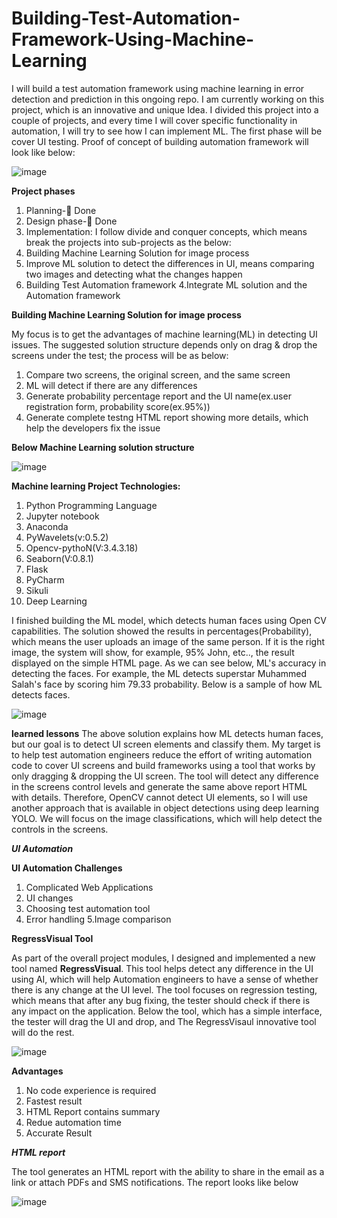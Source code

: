 # Building-Test-Automation-Framework-Using-Machine-Learning
I will build a test automation framework using machine learning in error detection and prediction in this ongoing repo. I am currently working on this project, which is an innovative and unique Idea. I divided this project into a couple of projects, and every time I will cover specific functionality in automation, I will try to see how I can implement ML. The first phase will be cover UI testing.
Proof of concept of building automation framework will look like below:

![image](https://user-images.githubusercontent.com/73906550/139382494-58696789-ce51-4ba4-8dfb-c021622c715b.png)

**Project phases**
1.	Planning- Done
2.	Design phase- Done
3.	Implementation:
I follow divide and conquer concepts, which means break the projects into sub-projects as the below:
1. Building Machine Learning Solution for image process
2. Improve ML solution to detect the differences in UI, means comparing two images and detecting what the changes happen
3. Building Test Automation framework
4.Integrate ML solution and the Automation framework


**Building Machine Learning Solution for image process**

My focus is to get the advantages of machine learning(ML) in detecting UI issues. The suggested solution structure depends only on drag & drop the screens under the test; the process will be as below:

1. Compare two screens, the original screen, and the same screen 
2. ML will detect if there are any differences 
3. Generate probability percentage report and the UI name(ex.user registration form, probability score(ex.95%))
4. Generate complete testng HTML report showing more details, which help the developers fix the issue


**Below Machine Learning solution structure**


![image](https://user-images.githubusercontent.com/73906550/140051684-fc834caf-803f-45e3-8e59-6e574f17eab3.png)

**Machine learning Project Technologies:**

1. Python Programming Language
2. Jupyter notebook
3. Anaconda
4. PyWavelets(v:0.5.2)
5. Opencv-pythoN(V:3.4.3.18)
6. Seaborn(V:0.8.1)
7. Flask
8. PyCharm
9. Sikuli
10. Deep Learning

I finished building the ML model, which detects human faces using Open CV capabilities. The solution showed the results in percentages(Probability), which means the user uploads an image of the same person. If it is the right image, the system will show, for example, 95% John, etc.., the result displayed on the simple HTML page. As we can see below, ML's accuracy in detecting the faces. For example, the ML detects superstar Muhammed Salah's face by scoring him 79.33 probability. Below is a sample of how ML detects faces.

![image](https://user-images.githubusercontent.com/73906550/145156222-21200402-d5bd-478b-9898-e6616195b867.png)

**learned lessons**
The above solution explains how ML detects human faces, but our goal is to detect UI screen elements and classify them. My target is to help test automation engineers reduce the effort of writing automation code to cover UI screens and build frameworks using a tool that works by only dragging & dropping the UI screen. The tool will detect any difference in the screens control levels and generate the same above report HTML with details. Therefore, OpenCV cannot detect UI elements, so I will use another approach that is available in object detections using deep learning YOLO. We will focus on the image classifications, which will help detect the controls in the screens.

***UI Automation***

**UI Automation Challenges**
1. Complicated Web Applications
2. UI changes
3. Choosing test automation tool
4. Error handling
5.Image comparison


**RegressVisual Tool**

As part of the overall project modules, I designed and implemented a new tool named **RegressVisual**. This tool helps detect any difference in the UI using AI, which will help Automation engineers to have a sense of whether there is any change at the UI level. The tool focuses on regression testing, which means that after any bug fixing, the tester should check if there is any impact on the application. Below the tool, which has a simple interface, the tester will drag the UI and drop, and The RegressVisaul innovative tool will do the rest.

![image](https://user-images.githubusercontent.com/73906550/148179647-55a461fa-4f6f-448c-9501-371af02fc949.png)


**Advantages**
1. No code experience is required
2. Fastest result
3. HTML Report contains summary 
4. Redue automation time
5. Accurate Result

***HTML report***

The tool generates an HTML report with the ability to share in the email as a link or attach PDFs and SMS notifications.
The report looks like below

![image](https://user-images.githubusercontent.com/73906550/190888637-9113e7b2-b4b7-472e-acd0-c1c4c827d7be.png)








